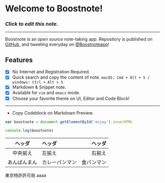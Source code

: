 # Welcome to Boostnote!
### _Click to edit this note._

---

Boostnote is an *open source* note-taking app.
Repository is published on [GitHub](https://github.com/BoostIO/Boostnote), and tweeting everyday on [@Boostnoteapp](https://twitter.com/boostnoteapp)!

## Features
- [x] No Internet and Registration Required.
- [x] Quick search and copy the content of note. `macOS: Cmd + Alt + S / windows: Ctrl + Alt + S`
- [x] Markdown & Snippet note.
- [x] Available for `vim` and `emacs` mode.
- [x] Choose your favorite theme on UI, Editor and Code Block!
---

- Copy Codeblock on Markdown Preview.
```javascript
var boostnote = document.getElementById('enjoy').innerHTML

console.log(boostnote)
```

|ヘッダ|ヘッダ|ヘッダ|
|:--:|:--|--:|
|中央揃え|左揃え|右揃え|
|あんぱんまん|カレーパンマン|食パンマン|

東京特許許可局
aaaa
